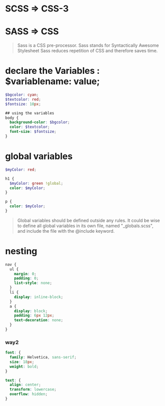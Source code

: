 # SCSS => CSS-3
# SASS => CSS

> Sass is a CSS pre-processor.
> Sass stands for Syntactically Awesome Stylesheet
> Sass reduces repetition of CSS and therefore saves time.

# declare the Variables : $variablename: value;
```scss
$bgcolor: cyan;
$textcolor: red;
$fontsize: 10px;

## using the variables 
body {
  background-color: $bgcolor;
  color: $textcolor;
  font-size: $fontsize;
}
```

# global variables
```scss
$myColor: red;

h1 {
  $myColor: green !global;
  color: $myColor;
}

p {
  color: $myColor;
}
```

>  Global variables should be defined outside any rules. It could be wise to define all global variables in its own file, named "_globals.scss", and include the file with the @include keyword.

# nesting 
```scss
nav {
  ul {
    margin: 0;
    padding: 0;
    list-style: none;
  }
  li {
    display: inline-block;
  }
  a {
    display: block;
    padding: 6px 12px;
    text-decoration: none;
  }
}
```
### way2
```scss
font: {
  family: Helvetica, sans-serif;
  size: 18px;
  weight: bold;
}

text: {
  align: center;
  transform: lowercase;
  overflow: hidden;
}
```
